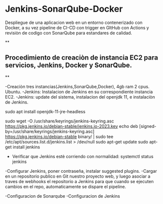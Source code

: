 # Jenkins-SonarQube-Docker
Despliegue de una aplicacion web en un entorno contenerizado con Docker, a su vez pipeline de CI-CD con trigger en GItHub con Actions y revisiòn de codigo con SonarQube para estandares de calidad. 


**

## Procedimiento de creaciòn de instancia EC2 para servicios, Jenkins, Docker y SonarQube.

**

-Creaciòn tres instancias(Jenkins,SonarQube,Docker), 4gb ram 2 cpus. Ubuntu.
-Jenkins: Instalacion de Jenkins en su correspondiente instancia EC2.
-Jenkins: update del sistema, instalacion del openjdk 11, e instalaciòn de Jenkins.

sudo apt install openjdk-11-jre-headless

sudo wget -O /usr/share/keyrings/jenkins-keyring.asc \
  https://pkg.jenkins.io/debian-stable/jenkins.io-2023.key
echo deb [signed-by=/usr/share/keyrings/jenkins-keyring.asc] \
  https://pkg.jenkins.io/debian-stable binary/ | sudo tee \
  /etc/apt/sources.list.d/jenkins.list > /dev/null
sudo apt-get update
sudo apt-get install jenkins

- Verificar que Jenkins estè corriendo con normalidad:
systemctl status jenkins

-Configurar Jenkins, poner contraseña, instalar suggested plugins.
-Cargar en un repositorio publico en Git nuestro proyecto web, y luego
asociar a traves de webhooks el repositorio a Jenkins para que cuando 
se ejecuten cambios en el repo, automaticamente se dispare el pipeline.

-Configuracion de Sonarqube
-Configuracion de Jenkins
